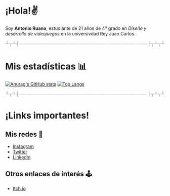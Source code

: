 # ¡Hola!✌️ 
Soy __Antonio Ruano__, estudiante de 21 años de 4º grado en _Diseño y desarrollo de videojuegos_ en la universivdad Rey Juan Carlos.

![Text separator](separator.png)

# Mis estadísticas 📊
[![Anurag's GitHub stats](https://github-readme-stats.vercel.app/api?username=Blinx24&include_all_commits=true&count_private=true&hide=contribs,issues&show_icons=true&theme=algolia)](https://github.com/anuraghazra/github-readme-stats)
[![Top Langs](https://github-readme-stats.vercel.app/api/top-langs/?username=Blinx24&langs_count=6&layout=compact&theme=algolia&hide=HLSL,ShaderLab,ASP.NET,SCSS,Objective-C)](https://github.com/anuraghazra/github-readme-stats)

![Text separator](separator.png)

# ¡Links importantes!
## Mis redes 📱
* [Instagram](https://www.instagram.com/blinx2412/?hl=es)
* [Twitter](https://twitter.com/blinx2412)
* [LinkedIn](https://www.linkedin.com/in/antonio-rafael-ruano-rodr%C3%ADguez-8326b2185/)
## Otros enlaces de interés 🕹️
* [Itch.io](https://blinx24.itch.io/)

<!--
**Blinx24/Blinx24** is a ✨ _special_ ✨ repository because its `README.md` (this file) appears on your GitHub profile.

Here are some ideas to get you started:

- 🔭 I’m currently working on ...
- 🌱 I’m currently learning ...
- 👯 I’m looking to collaborate on ...
- 🤔 I’m looking for help with ...
- 💬 Ask me about ...
- 📫 How to reach me: ...
- 😄 Pronouns: ...
- ⚡ Fun fact: ...
-->
